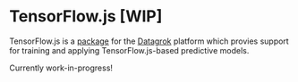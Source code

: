 # TensorFlow.js [WIP]

TensorFlow.js is a [package](https://datagrok.ai/help/develop/develop#packages) for the [Datagrok](https://datagrok.ai) platform which provies support for training and applying TensorFlow.js-based predictive models.

Currently work-in-progress!